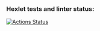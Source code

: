 ### Hexlet tests and linter status:
[![Actions Status](https://github.com/Darkerus/fullstack-javascript-project-46/actions/workflows/hexlet-check.yml/badge.svg)](https://github.com/Darkerus/fullstack-javascript-project-46/actions)